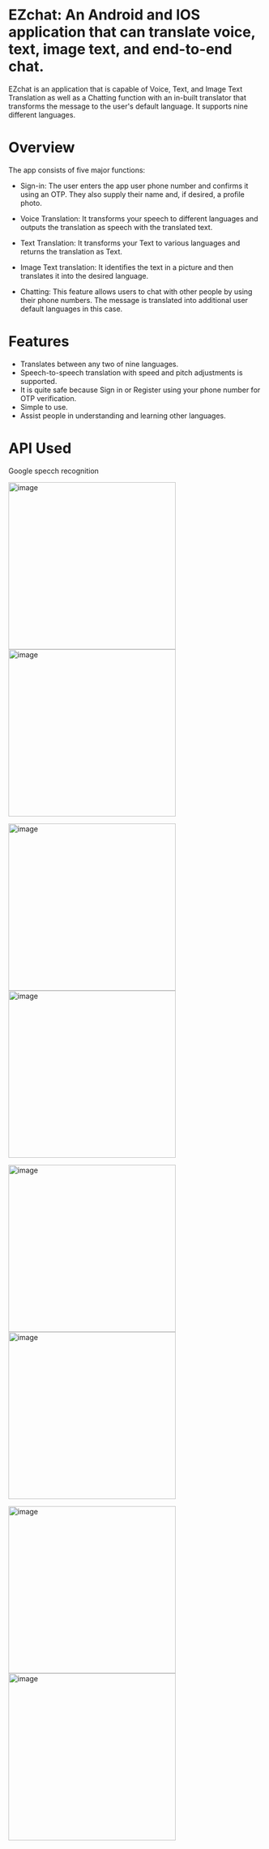 # EZchat: An Android and IOS application that can translate voice, text, image text, and end-to-end chat.
EZchat is an application that is capable of Voice, Text, and Image Text Translation as well as a Chatting function with an in-built translator that transforms the message to the user's default language. It supports nine different languages.

# Overview
The app consists of five major functions:

- Sign-in: The user enters the app user phone number and confirms it using an OTP. They also supply their name and, if desired, a profile photo.

- Voice Translation: It transforms your speech to different languages and outputs the translation as speech with the translated text.

- Text Translation: It transforms your Text to various languages and returns the translation as Text.

- Image Text translation: It identifies the text in a picture and then translates it into the desired language.

- Chatting: This feature allows users to chat with other people by using their phone numbers. The message is translated into additional user default languages in this case.

# Features
- Translates between any two of nine languages.
- Speech-to-speech translation with speed and pitch adjustments is supported.
- It is quite safe because Sign in or Register using your phone number for OTP verification.
- Simple to use.
- Assist people in understanding and learning other languages.

# API Used

Google specch recognition

<img width="330" alt="image" src="https://user-images.githubusercontent.com/112965000/202226348-5315647a-14f0-424b-be74-45f548ced5ad.png"> <img width="330" alt="image" src="https://user-images.githubusercontent.com/112965000/202226456-acca8cf8-44f7-49d1-8925-54192fd43f7d.png">

<img width="330" alt="image" src="https://user-images.githubusercontent.com/112965000/202226521-e0f9dd29-c2b2-465e-97f6-2fdd802c6b1a.png"> <img width="330" alt="image" src="https://user-images.githubusercontent.com/112965000/202226581-20b28a0a-dd9e-4674-96ca-c89cfeeefd33.png">

<img width="330" alt="image" src="https://user-images.githubusercontent.com/112965000/202226644-16e34ea5-593a-4555-84a6-560a64dc74b2.png"> <img width="330" alt="image" src="https://user-images.githubusercontent.com/112965000/202226706-c041e855-6a30-4858-8c1e-550ae3a522b8.png">

<img width="330" alt="image" src="https://user-images.githubusercontent.com/112965000/202226773-c2dd2ae8-5f7a-4026-8b22-0b39e02f5f88.png"> <img width="330" alt="image" src="https://user-images.githubusercontent.com/112965000/202226809-8ee158b3-ef10-49bf-a2f5-0737e610611f.png">

